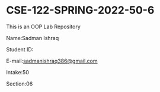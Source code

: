 # CSE-122-SPRING-2022-50-6
This is an OOP Lab Repository



Name:Sadman Ishraq

Student ID:

E-mail:sadmanishraq386@gmail.com

Intake:50

Section:06

